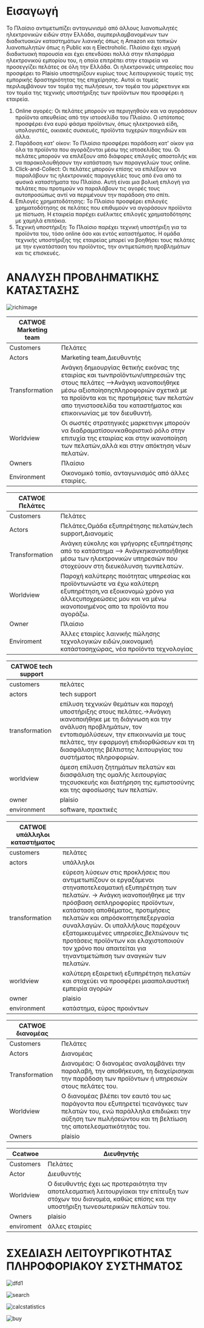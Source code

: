 # Εισαγωγή

Το Πλαίσιο αντιμετωπίζει ανταγωνισμό από άλλους λιανοπωλητές ηλεκτρονικών ειδών στην Ελλάδα,
συμπεριλαμβανομένων των διαδικτυακών καταστημάτων λιανικής όπως η Amazon και τοπικών λιανοπωλητών όπως η
Public και η Electroholic.
Πλαίσιο έχει ισχυρή διαδικτυακή παρουσία και έχει επενδύσει πολλά στην πλατφόρμα ηλεκτρονικού εμπορίου του, η
οποία επιτρέπει στην εταιρεία να προσεγγίζει πελάτες σε όλη την Ελλάδα.
Οι ηλεκτρονικές υπηρεσίες που προσφέρει το Plaisio υποστηρίζουν κυρίως τους λειτουργικούς τομείς της εμπορικής
δραστηριότητας της επιχείρησης. Αυτοί οι τομείς περιλαμβάνουν τον τομέα της πωλήσεων, τον τομέα του μάρκετινγκ
και τον τομέα της τεχνικής υποστήριξης των προϊόντων που προσφέρει η εταιρεία.
1. Online αγορές: Οι πελάτες μπορούν να περιηγηθούν και να αγοράσουν προϊόντα απευθείας από την ιστοσελίδα
του Πλαίσιο. Ο ιστότοπος προσφέρει ένα ευρύ φάσμα προϊόντων, όπως ηλεκτρονικά είδη, υπολογιστές, οικιακές
συσκευές, προϊόντα τυχερών παιχνιδιών και άλλα.
2. Παράδοση κατ' οίκον: Το Πλαίσιο προσφέρει παράδοση κατ' οίκον για όλα τα προϊόντα που αγοράζονται μέσω
της ιστοσελίδας του. Οι πελάτες μπορούν να επιλέξουν από διάφορες επιλογές αποστολής και να
παρακολουθήσουν την κατάσταση των παραγγελιών τους online.
3. Click-and-Collect: Οι πελάτες μπορούν επίσης να επιλέξουν να παραλάβουν τις ηλεκτρονικές παραγγελίες τους
από ένα από τα φυσικά καταστήματα του Πλαίσιο. Αυτή είναι μια βολική επιλογή για πελάτες που προτιμούν να
παραλάβουν τις αγορές τους αυτοπροσώπως αντί να περιμένουν την παράδοση στο σπίτι.
4. Επιλογές χρηματοδότησης: Το Πλαίσιο προσφέρει επιλογές χρηματοδότησης σε πελάτες που επιθυμούν να
αγοράσουν προϊόντα με πίστωση. Η εταιρεία παρέχει ευέλικτες επιλογές χρηματοδότησης με χαμηλά επιτόκια.
5. Τεχνική υποστήριξη: Το Πλαίσιο παρέχει τεχνική υποστήριξη για τα προϊόντα του, τόσο online όσο και εντός
καταστήματος. Η ομάδα τεχνικής υποστήριξης της εταιρείας μπορεί να βοηθήσει τους πελάτες με την
εγκατάσταση του προϊόντος, την αντιμετώπιση προβλημάτων και τις επισκευές.

#  ΑΝΑΛΥΣΗ ΠΡΟΒΛΗΜΑΤΙΚΗΣ ΚΑΤΑΣΤΑΣΗΣ 

![richimage](https://github.com/inf2021090/ergasia1-DB1/assets/115289409/969f8783-864c-494c-9c7e-6921b26639e2  "rich image")


|CATWOE Marketing team||
|---|---|
|Customers|Πελάτες|
|Actors|Marketing team,Διευθυντής|
|Transformation| Ανάγκη δημιουργίας θετικής εικόνας της εταιρίας και τωνπροϊόντων/υπηρεσιών της στους πελάτες -->Ανάγκη ικανοποιήθηκε μέσω αξιοποίησηςπληροφοριών σχετικά με τα προϊόντα και τις προτιμήσεις των πελατών απο τηνιστοσελίδα του καταστήματος και επικοινωνίας με τον διευθυντή.|
|Worldview| Οι σωστές στρατηγικές μαρκετινγκ μπορούν να διαδραματίσουνκαθοριστικό ρόλο στην επιτυχία της εταιρίας και στην ικανοποίηση των πελατών,αλλά και στην απόκτηση νέων πελατών.|
|Owners| Πλαίσιο|
|Environment|Οικονομικό τοπίο, ανταγωνισμός από άλλες εταιρίες.|

|CATWOE Πελάτες||
|---|---|
|Customers|Πελάτες|
|Actors| Πελάτες,Ομάδα εξυπηρέτησης πελατών,tech support,Διανομείς|
|Transformation|Ανάγκη εύκολης και γρήγορης εξυπηρέτησης από το κατάστημα --> Ανάγκηικανοποιήθηκε μέσω των ηλεκτρονικών υπηρεσιών που στοχεύουν στη διευκόλυνση τωνπελατών.|
|Worldview| Παροχή καλύτερης ποιότητας υπηρεσίας και προϊόντωνώστε να έχω καλύτερη εξυπηρέτηση,να εξοικονομώ χρόνο για άλλεςυποχρεώσεις μου και να μένω ικανοποιημένος απο τα προϊόντα που αγοράζω.|
|Owner|Πλαίσιο|
|Enviroment| Άλλες εταιρίες λαινικής πώλησης τεχνολογικών ειδών,οικονομική κατάστασηχώρας, νέα προϊόντα τεχνολογίας|

|CATWOE tech support||
|---|---|
|customers | πελάτες|
|actors | tech support|
|transformation| επίλυση τεχνικών θεμάτων και παροχή υποστήριξης στους πελάτες.->Ανάγκη ικανοποιήθηκε με τη διάγνωση και την ανάλυση προβλημάτων, τον εντοπισμόλύσεων, την επικοινωνία με τους πελάτες, την εφαρμογή επιδιορθώσεων και τη διασφάλισητης βέλτιστης λειτουργίας του συστήματος πληροφοριών.|
|worldview |άμεση επίλυση ζητημάτων πελατών και διασφάλιση της ομαλής λειτουργίας τηςσυσκευής και διατήρηση της εμπιστοσύνης και της αφοσίωσης των πελατών.|
|owner | plaisio|
|environment | software, πρακτικές|

|CATWOE υπάλληλοι καταστήματος||
|---|---|
|customers | πελάτες|
|actors | υπάλληλοι|
|transformation |εύρεση λύσεων στις προκλήσεις που αντιμετωπίζουν οι εργαζόμενοι στηναποτελεσματική εξυπηρέτηση των πελατών. -> Ανάγκη ικανοποιήθηκε με την πρόσβαση σεπληροφορίες προϊόντων, κατάσταση αποθέματος, προτιμήσεις πελατών και απρόσκοπτηεπεξεργασία συναλλαγών. Οι υπαλλήλους παρέχουν εξατομικευμένες υπηρεσίες,βελτιώνουν τις προτάσεις προϊόντων και ελαχιστοποιούν τον χρόνο που απαιτείται για τηναντιμετώπιση των αναγκών των πελατών.|
|worldview | καλύτερη εξαιρετική εξυπηρέτηση πελατών και στοχεύει να προσφέρει μιααπολαυστική εμπειρία αγορών|
|owner | plaisio|
|environment | κατάστημα, εύρος προιόντων|

|CATWOE διανομέας||
|---|---|
|Customers |Πελάτες|
|Actors|Διανομέας|
|Transformation |Διανομέας: Ο διανομέας αναλαμβάνει την παραλαβή, την αποθήκευση, τη διαχείρισηκαι την παράδοση των προϊόντων ή υπηρεσιών στους πελάτες του.|
|Worldview| Ο διανομέας βλέπει τον εαυτό του ως παράγοντα που εξυπηρετεί τιςανάγκες των πελατών του, ενώ παράλληλα επιδιώκει την αύξηση των πωλήσεώντου και τη βελτίωση της αποτελεσματικότητάς του.|
|Owners |plaisio|

|Ccatwoe|Διευθηντής|
|---|---|
|Customers |Πελάτες|
|Actor|Διευθυντής|
|Worldview|  Ο διευθυντής έχει ως προτεραιότητα την αποτελεσματική λειτουργίακαι την επίτευξη των στόχων του διανομέα, καθώς επίσης και την υποστήριξη τωνεσωτερικών πελατών του.|
|Owners |plaisio|
|enviroment|άλλες εταιρίες|


# ΣΧΕΔΙΑΣΗ ΛΕΙΤΟΥΡΓΙΚΟΤΗΤΑΣ ΠΛΗΡΟΦΟΡΙΑΚΟΥ ΣΥΣΤΗΜΑΤΟΣ

![dfd1](https://github.com/inf2021090/ergasia1-DB1/assets/115289409/f9393841-bfc4-4691-a866-bf63e3c66bb5)

![search](https://github.com/inf2021090/ergasia1-DB1/assets/115289409/4fc3b423-545f-4e4f-a413-e1bce401a143)

![calcstatistics](https://github.com/inf2021090/ergasia1-DB1/assets/115289409/589de64f-48a4-4fc4-9f0c-0fffe9e2ac52)

![buy](https://github.com/inf2021090/ergasia1-DB1/assets/115289409/f2d6af52-8503-4e40-b1ab-4b5526b667d7)





